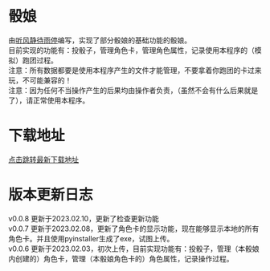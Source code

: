 # 骰娘
由[听风静待雨停](https://space.bilibili.com/484411010)编写，实现了部分骰娘的基础功能的骰娘。<br>
目前实现的功能有：投骰子，管理角色卡，管理角色属性，记录使用本程序的（模拟）跑团过程。<br>
注意：所有数据都要是使用本程序产生的文件才能管理，不要拿着你跑团的卡过来玩，不可能兼容的！<br>
注意：因为任何不当操作产生的后果均由操作者负责，（虽然不会有什么后果就是了），请正常使用本程序。
# 下载地址
[点击跳转最新下载地址](https://github.com/lingfengyu-dreaming/lingfengyu-dreaming/releases/tag/touniang0.0.8)
# 版本更新日志
v0.0.8 更新于2023.02.10，更新了检查更新功能<br>
v0.0.7 更新于2023.02.08，更新了角色卡的显示功能，现在能够显示本地的所有角色卡。并且使用pyinstaller生成了exe，试图上传。<br>
v0.0.6 更新于2023.02.03，初次上传，目前实现功能有：投骰子，管理（本骰娘内创建的）角色卡，管理（本骰娘角色卡的）角色属性，记录操作过程。
